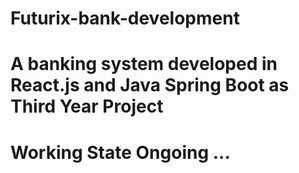# Futurix-bank-development

# A banking system developed in React.js and Java Spring Boot as Third Year Project

# Working State Ongoing ...
